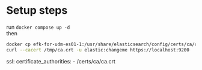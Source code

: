 # Setup steps
run `docker compose up -d`\
then
```bash 
docker cp efk-for-udm-es01-1:/usr/share/elasticsearch/config/certs/ca/ca.crt /tmp/. 
curl --cacert /tmp/ca.crt -u elastic:changeme https://localhost:9200
```

ssl:
  certificate_authorities:
    - /certs/ca/ca.crt